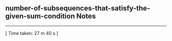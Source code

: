 <h2>number-of-subsequences-that-satisfy-the-given-sum-condition Notes</h2><hr>[ Time taken: 27 m 40 s ]